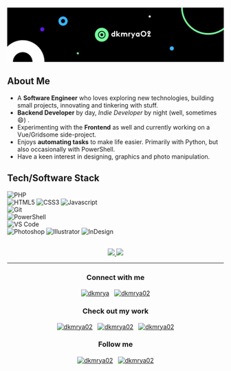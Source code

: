 ![dkmrya02](/assets/banner.jpg)

## About Me

- A **Software Engineer** who loves exploring new technologies, building small projects, innovating and tinkering with stuff.
- **Backend Developer** by day, _Indie Developer_ by night (well, sometimes :smile:) .
- Experimenting with the **Frontend** as well and currently working on a Vue/Gridsome side-project.
- Enjoys **automating tasks** to make life easier. Primarily with Python, but also occasionally with PowerShell.
- Have a keen interest in designing, graphics and photo manipulation.


## Tech/Software Stack

![PHP](https://img.shields.io/static/v1?style=for-the-badge&logo=php&message=PHP&label=&color=777BB4&labelColor=000000)
<br/>
![HTML5](https://img.shields.io/static/v1?style=for-the-badge&logo=html5&message=HTML5&label=&color=E34F26&labelColor=000000)
![CSS3](https://img.shields.io/static/v1?style=for-the-badge&logo=css3&message=CSS3&label=&color=1572B6&labelColor=000000)
![Javascript](https://img.shields.io/static/v1?style=for-the-badge&logo=javascript&message=Javascript&label=&color=F7DF1E&labelColor=000000)
<br/>
![Git](https://img.shields.io/static/v1?style=for-the-badge&logo=git&message=Git&label=&color=F05032&labelColor=000000)
<br/>
![PowerShell](https://img.shields.io/static/v1?style=for-the-badge&logo=powershell&message=PowerShell&label=&color=5391FE&labelColor=000000)
<br/>
![VS Code](https://img.shields.io/static/v1?style=for-the-badge&logo=visual-studio-code&message=VS%20Code&label=&color=007ACC&labelColor=000000)
<br/>
![Photoshop](https://img.shields.io/static/v1?style=for-the-badge&logo=adobe-photoshop&message=Photoshop&label=&color=31A8FF&labelColor=000000)
![Illustrator](https://img.shields.io/static/v1?style=for-the-badge&logo=adobe-illustrator&message=Illustrator&label=&color=FF9A00&labelColor=000000)
![InDesign](https://img.shields.io/static/v1?style=for-the-badge&logo=adobe-indesign&message=InDesign&label=&color=EE3D8F&labelColor=000000)
<br/><br/>


<p align="center">
<a href="https://github.com/dkmrya02">
<img height="160em" src="https://github-readme-stats.vercel.app/api?username=dkmrya02&theme=vision-friendly-dark&show_icons=true&include_all_commits=true&count_private=true" />
</a>
<a href="https://github.com/dkmrya02">
<img height="160em" src="https://github-readme-stats.vercel.app/api/top-langs/?username=dkmrya02&layout=compact&theme=vision-friendly-dark" />
</a>
</p>

<hr/>

<p align="center">

<h3 align="center">Connect with me</h3>
<p align="center">
<a href="https://linkedin.com/in/dkmrya02" target="blank"><img align="center" src="https://cdn.jsdelivr.net/npm/simple-icons@3.0.1/icons/linkedin.svg" alt="dkmrya" height="30" width="40" /></a>&nbsp;&nbsp;
<a href="https://fb.com/dkmrya02" target="blank"><img align="center" src="https://cdn.jsdelivr.net/npm/simple-icons@3.0.1/icons/facebook.svg" alt="dkmrya02" height="30" width="40" /></a>
</p>

<h3 align="center">Check out my work</h3>
<p align="center">
<a href="https://github.com/dkmrya02" target="blank"><img align="center" src="https://cdn.jsdelivr.net/npm/simple-icons@3.0.1/icons/github.svg" alt="dkmrya02" height="30" width="40" /></a>&nbsp;&nbsp;
<a href="https://codepen.io/dkmrya02" target="blank"><img align="center" src="https://cdn.jsdelivr.net/npm/simple-icons@3.0.1/icons/codepen.svg" alt="dkmrya02" height="30" width="40" /></a>&nbsp;&nbsp;
<a href="https://dribbble.com/dkmrya02" target="blank"><img align="center" src="https://cdn.jsdelivr.net/npm/simple-icons@3.0.1/icons/dribbble.svg" alt="dkmrya02" height="30" width="40" /></a>
</p>


<h3 align="center">Follow me</h3>
<p align="center">
<a href="https://twitter.com/dkmrya02" target="blank"><img align="center" src="https://cdn.jsdelivr.net/npm/simple-icons@3.0.1/icons/twitter.svg" alt="dkmrya02" height="30" width="40" /></a>&nbsp;&nbsp;
<a href="https://instagram.com/dkmrya02" target="blank"><img align="center" src="https://cdn.jsdelivr.net/npm/simple-icons@3.0.1/icons/instagram.svg" alt="dkmrya02" height="30" width="40" /></a>
</p>
</p>

